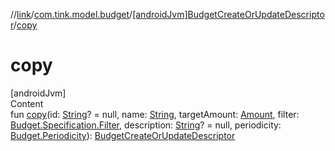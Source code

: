 //[link](../../index.md)/[com.tink.model.budget](../index.md)/[[androidJvm]BudgetCreateOrUpdateDescriptor](index.md)/[copy](copy.md)



# copy  
[androidJvm]  
Content  
fun [copy](copy.md)(id: [String](https://kotlinlang.org/api/latest/jvm/stdlib/kotlin/-string/index.html)? = null, name: [String](https://kotlinlang.org/api/latest/jvm/stdlib/kotlin/-string/index.html), targetAmount: [Amount](../../com.tink.model.misc/[android-jvm]-amount/index.md), filter: [Budget.Specification.Filter](../[android-jvm]-budget/-specification/-filter/index.md), description: [String](https://kotlinlang.org/api/latest/jvm/stdlib/kotlin/-string/index.html)? = null, periodicity: [Budget.Periodicity](../[android-jvm]-budget/-periodicity/index.md)): [BudgetCreateOrUpdateDescriptor](index.md)  




